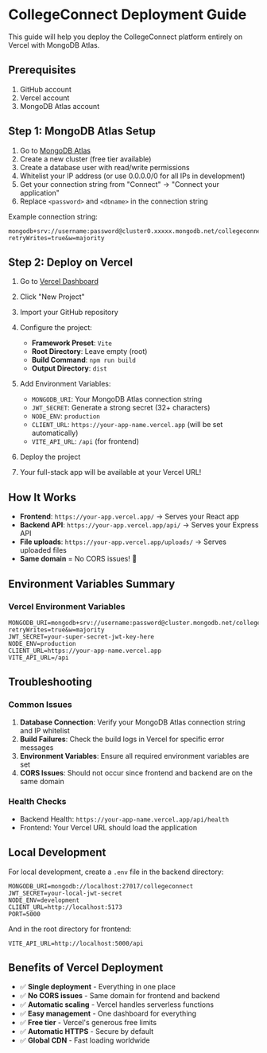 # CollegeConnect Deployment Guide

This guide will help you deploy the CollegeConnect platform entirely on Vercel with MongoDB Atlas.

## Prerequisites

1. GitHub account
2. Vercel account
3. MongoDB Atlas account

## Step 1: MongoDB Atlas Setup

1. Go to [MongoDB Atlas](https://www.mongodb.com/atlas)
2. Create a new cluster (free tier available)
3. Create a database user with read/write permissions
4. Whitelist your IP address (or use 0.0.0.0/0 for all IPs in development)
5. Get your connection string from "Connect" → "Connect your application"
6. Replace `<password>` and `<dbname>` in the connection string

Example connection string:
```
mongodb+srv://username:password@cluster0.xxxxx.mongodb.net/collegeconnect?retryWrites=true&w=majority
```

## Step 2: Deploy on Vercel

1. Go to [Vercel Dashboard](https://vercel.com/dashboard)
2. Click "New Project"
3. Import your GitHub repository
4. Configure the project:
   - **Framework Preset**: `Vite`
   - **Root Directory**: Leave empty (root)
   - **Build Command**: `npm run build`
   - **Output Directory**: `dist`

5. Add Environment Variables:
   - `MONGODB_URI`: Your MongoDB Atlas connection string
   - `JWT_SECRET`: Generate a strong secret (32+ characters)
   - `NODE_ENV`: `production`
   - `CLIENT_URL`: `https://your-app-name.vercel.app` (will be set automatically)
   - `VITE_API_URL`: `/api` (for frontend)

6. Deploy the project
7. Your full-stack app will be available at your Vercel URL!

## How It Works

- **Frontend**: `https://your-app.vercel.app/` → Serves your React app
- **Backend API**: `https://your-app.vercel.app/api/` → Serves your Express API
- **File uploads**: `https://your-app.vercel.app/uploads/` → Serves uploaded files
- **Same domain** = No CORS issues! 🎉

## Environment Variables Summary

### Vercel Environment Variables
```
MONGODB_URI=mongodb+srv://username:password@cluster.mongodb.net/collegeconnect?retryWrites=true&w=majority
JWT_SECRET=your-super-secret-jwt-key-here
NODE_ENV=production
CLIENT_URL=https://your-app-name.vercel.app
VITE_API_URL=/api
```

## Troubleshooting

### Common Issues

1. **Database Connection**: Verify your MongoDB Atlas connection string and IP whitelist
2. **Build Failures**: Check the build logs in Vercel for specific error messages
3. **Environment Variables**: Ensure all required environment variables are set
4. **CORS Issues**: Should not occur since frontend and backend are on the same domain

### Health Checks

- Backend Health: `https://your-app-name.vercel.app/api/health`
- Frontend: Your Vercel URL should load the application

## Local Development

For local development, create a `.env` file in the backend directory:

```env
MONGODB_URI=mongodb://localhost:27017/collegeconnect
JWT_SECRET=your-local-jwt-secret
NODE_ENV=development
CLIENT_URL=http://localhost:5173
PORT=5000
```

And in the root directory for frontend:

```env
VITE_API_URL=http://localhost:5000/api
```

## Benefits of Vercel Deployment

- ✅ **Single deployment** - Everything in one place
- ✅ **No CORS issues** - Same domain for frontend and backend
- ✅ **Automatic scaling** - Vercel handles serverless functions
- ✅ **Easy management** - One dashboard for everything
- ✅ **Free tier** - Vercel's generous free limits
- ✅ **Automatic HTTPS** - Secure by default
- ✅ **Global CDN** - Fast loading worldwide
